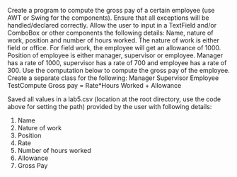 Create a program to compute the gross pay of a certain employee (use AWT or Swing for the components).  Ensure that all exceptions will be handled/declared correctly. Allow the user to input in a TextField and/or ComboBox or other components the following details: Name, nature of work, position and number of hours worked. The nature of work is either field or office. For field work, the employee will get an allowance of 1000. Position of employee is either manager, supervisor or employee. Manager has  a rate of 1000, supervisor has a rate of 700 and employee has a rate of 300.
Use the computation below to compute the gross pay of the employee.
Create a separate class for the following:
Manager
Supervisor
Employee
TestCompute
Gross pay = Rate*Hours Worked + Allowance


Saved all values in a lab5.csv (location at the root directory, use the code above for setting the path) provided by the user with following details:
1. Name
2. Nature of work
3. Position
4. Rate
5. Number of hours worked
6. Allowance
7. Gross Pay
